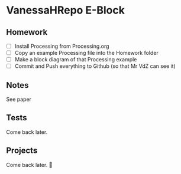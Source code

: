 # VanessaHRepo E-Block


## Homework
- [ ] Install Processing from Processing.org
- [ ] Copy an example Processing file into the Homework folder
- [ ] Make a block diagram of that Processing example
- [ ] Commit and Push everything to Github (so that Mr VdZ can see it)
  
## Notes
See paper

## Tests
Come back later.

## Projects
Come back later.
🚀
